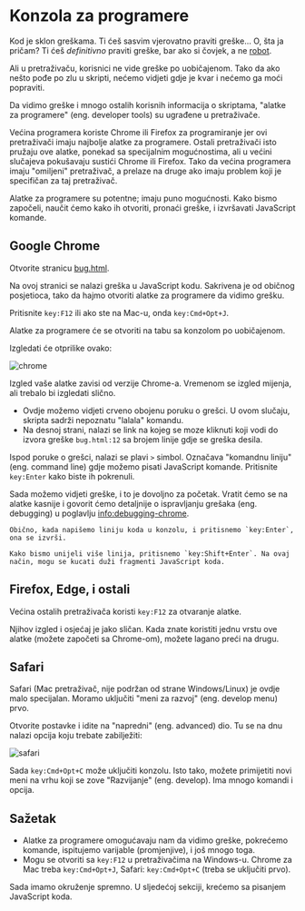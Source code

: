 # Konzola za programere

Kod je sklon greškama. Ti ćeš sasvim vjerovatno praviti greške... O, šta ja pričam? Ti ćeš *definitivno* praviti greške, bar ako si čovjek, a ne [robot](https://en.wikipedia.org/wiki/Bender_(Futurama)).

Ali u pretraživaču, korisnici ne vide greške po uobičajenom. Tako da ako nešto pođe po zlu u skripti, nećemo vidjeti gdje je kvar i nećemo ga moći popraviti.

Da vidimo greške i mnogo ostalih korisnih informacija o skriptama, "alatke za programere" (eng. developer tools) su ugrađene u pretraživače.

Većina programera koriste Chrome ili Firefox za programiranje jer ovi pretraživači imaju najbolje alatke za programere. Ostali pretraživači isto pružaju ove alatke, ponekad sa specijalnim mogućnostima, ali u većini slučajeva pokušavaju sustići Chrome ili Firefox. Tako da većina programera imaju "omiljeni" pretraživač, a prelaze na druge ako imaju problem koji je specifičan za taj pretraživač.

Alatke za programere su potentne; imaju puno mogućnosti. Kako bismo započeli, naučit ćemo kako ih otvoriti, pronaći greške, i izvršavati JavaScript komande.

## Google Chrome

Otvorite stranicu [bug.html](bug.html).

Na ovoj stranici se nalazi greška u JavaScript kodu. Sakrivena je od običnog posjetioca, tako da hajmo otvoriti alatke za programere da vidimo grešku.

Pritisnite `key:F12` ili ako ste na Mac-u, onda `key:Cmd+Opt+J`.

Alatke za programere će se otvoriti na tabu sa konzolom po uobičajenom.

Izgledati će otprilike ovako:

![chrome](chrome.png)

Izgled vaše alatke zavisi od verzije Chrome-a. Vremenom se izgled mijenja, ali trebalo bi izgledati slično.

- Ovdje možemo vidjeti crveno obojenu poruku o grešci. U ovom slučaju, skripta sadrži nepoznatu "lalala" komandu.
- Na desnoj strani, nalazi se link na kojeg se moze kliknuti koji vodi do izvora greške `bug.html:12` sa brojem linije gdje se greška desila.

Ispod poruke o grešci, nalazi se plavi `>` simbol. Označava "komandnu liniju" (eng. command line) gdje možemo pisati JavaScript komande. Pritisnite `key:Enter` kako biste ih pokrenuli.

Sada možemo vidjeti greške, i to je dovoljno za početak. Vratit ćemo se na alatke kasnije i govorit ćemo detaljnije o ispravljanju grešaka (eng. debugging) u poglavlju <info:debugging-chrome>.

```smart header="Višelinijski unos"
Obično, kada napišemo liniju koda u konzolu, i pritisnemo `key:Enter`, ona se izvrši.

Kako bismo unijeli više linija, pritisnemo `key:Shift+Enter`. Na ovaj način, mogu se kucati duži fragmenti JavaScript koda.
```

## Firefox, Edge, i ostali

Većina ostalih pretraživača koristi `key:F12` za otvaranje alatke.

Njihov izgled i osjećaj je jako sličan. Kada znate koristiti jednu vrstu ove alatke (možete započeti sa Chrome-om), možete lagano preći na drugu.

## Safari

Safari (Mac pretraživač, nije podržan od strane Windows/Linux) je ovdje malo specijalan. Moramo uključiti "meni za razvoj" (eng. develop menu) prvo.

Otvorite postavke i idite na "napredni" (eng. advanced) dio. Tu se na dnu nalazi opcija koju trebate zabilježiti:

![safari](safari.png)

Sada `key:Cmd+Opt+C` može uključiti konzolu. Isto tako, možete primijetiti novi meni na vrhu koji se zove "Razvijanje" (eng. develop). Ima mnogo komandi i opcija.

## Sažetak

- Alatke za programere omogućavaju nam da vidimo greške, pokrećemo komande, ispitujemo varijable (promjenjive), i još mnogo toga.
- Mogu se otvoriti sa `key:F12` u pretraživačima na Windows-u. Chrome za Mac treba `key:Cmd+Opt+J`, Safari: `key:Cmd+Opt+C` (treba se uključiti prvo).

Sada imamo okruženje spremno. U sljedećoj sekciji, krećemo sa pisanjem JavaScript koda.
